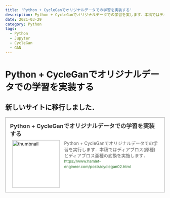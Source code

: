 ```yaml
---
title: 'Python + CycleGanでオリジナルデータでの学習を実装する'
description: Python + CycleGanでオリジナルデータでの学習を実します．本稿ではディアブロス(原種)とディアブロス亜種の変換を実施します．
date: 2021-03-29
category: Python
tags:
  - Python
  - Jupyter
  - CycleGan
  - GAN
---
```

# Python + CycleGanでオリジナルデータでの学習を実装する


## 新しいサイトに移行しました．
<blockquote class="blogcard" style="width:auto;border:1px solid #aaa;margin:1em 0;padding:1em;line-height:1.4;text-align:left;background:#fff;"><a href="https://www.hamlet-engineer.com/posts/cyclegan02.html" target="_blank" style="display:block;text-decoration:none;"><div style="width:100%;margin:0 0 .5em;"><span style="font-size:18px;font-weight:700;color:#333">Python + CycleGanでオリジナルデータでの学習を実装する</span></div><div style="min-height:150px;"><div style="float:left;width:150px;height:150px;margin:0 .5em;position:relative;"><img src="https://images.weserv.nl/?w=150&url=https://www.hamlet-engineer.com/image/gan_mhw.png" alt="thumbnail" style="display:block;margin:0;padding:0;width:100%;height:auto;border:none;position:absolute;top:50%;transform:translateY(-50%);"/></div><div style="padding:0 .5em;overflow:hidden;text-overflow:ellipsis;"><span style="font-size:14px;font-weight:400;color:#666">Python + CycleGanでオリジナルデータでの学習を実行します．本稿ではディアブロス(原種)とディアブロス亜種の変換を実施します．</span><br/><span style="font-size:12px;font-weight:400;color:#373">https://www.hamlet-engineer.com/posts/cyclegan02.html</span></div></div></a></blockquote>